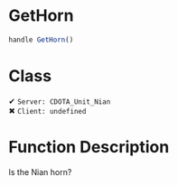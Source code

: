 # GetHorn
```js
handle GetHorn()
```
# Class
✔ `Server: CDOTA_Unit_Nian`  
✖ `Client: undefined`  

# Function Description
Is the Nian horn?
